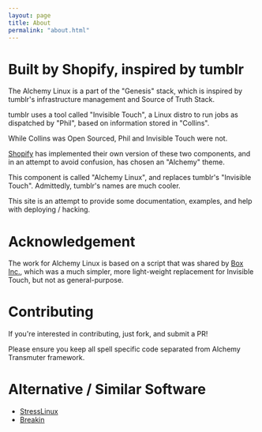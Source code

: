 ```yaml
---
layout: page
title: About
permalink: "about.html"
---
```


# Built by Shopify, inspired by tumblr

The Alchemy Linux is a part of the "Genesis" stack, which is inspired by tumblr's infrastructure management and Source of Truth Stack.

tumblr uses a tool called "Invisible Touch", a Linux distro to run jobs as dispatched by "Phil", based on information stored in "Collins".

While Collins was Open Sourced, Phil and Invisible Touch were not.

[Shopify](http://www.shopify.com) has implemented their own version of these two components, and in an attempt to avoid confusion, has chosen an "Alchemy" theme.

This component is called "Alchemy Linux", and replaces tumblr's "Invisible Touch". Admittedly, tumblr's names are much cooler.

This site is an attempt to provide some documentation, examples, and help with deploying / hacking.

# Acknowledgement

The work for Alchemy Linux is based on a script that was shared by [Box Inc.](https://www.box.com/), which was a much simpler, more light-weight replacement for Invisible Touch, but not as general-purpose.

# Contributing

If you're interested in contributing, just fork, and submit a PR!

Please ensure you keep all spell specific code separated from Alchemy Transmuter framework.

# Alternative / Similar Software

+ [StressLinux](http://www.stresslinux.org/sl/)
+ [Breakin](http://www.advancedclustering.com/software/breakin.html)
